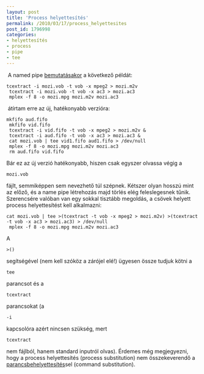 ```yaml
---
layout: post
title: 'Process helyettesítés'
permalink: /2010/03/17/process_helyettesites
post_id: 1796998
categories: 
- helyettesítés
- process
- pipe
- tee
---
```


 A named pipe 
[bemutatásakor](/2010/03/08/named_pipe) a következő példát: 
```
tcextract -i mozi.vob -t vob -x mpeg2 > mozi.m2v
 tcextract -i mozi.vob -t vob -x ac3 > mozi.ac3 
 mplex -f 8 -o mozi.mpg mozi.m2v mozi.ac3
``` 
 átírtam erre az új, hatékonyabb verzióra: 
```
mkfifo aud.fifo
 mkfifo vid.fifo
 tcextract -i vid.fifo -t vob -x mpeg2 > mozi.m2v &
 tcextract -i aud.fifo -t vob -x ac3 > mozi.ac3 &
 cat mozi.vob | tee vid1.fifo aud1.fifo > /dev/null
 mplex -f 8 -o mozi.mpg mozi.m2v mozi.ac3
 rm aud.fifo vid.fifo
``` 
Bár ez az új verzió hatékonyabb, hiszen csak egyszer olvassa végig a 
```
mozi.vob
```
 fájlt, semmiképpen sem nevezhető túl szépnek. Kétszer olyan hosszú mint az előző, és a name pipe létrehozás majd törlés elég feleslegesnek tűnik. 
Szerencsére valóban van egy sokkal tisztább megoldás, a csövek helyett process helyettesítést kell alkalmazni: 
```
cat mozi.vob | tee >(tcextract -t vob -x mpeg2 > mozi.m2v) >(tcextract -t vob -x ac3 > mozi.ac3) > /dev/null
 mplex -f 8 -o mozi.mpg mozi.m2v mozi.ac3
``` 
A 
```
>()
```
 segítségével (nem kell szóköz a zárójel elé!) ügyesen össze tudjuk kötni a 
```
tee
```
 parancsot és a 
```
tcextract
```
 parancsokat (a 
```
-i
```
 kapcsolóra azért nincsen szükség, mert 
```
tcextract
```
 nem fájlból, hanem standard inputról olvas). 
Érdemes még megjegyezni, hogy a process helyettesítés (process substitution) nem összekeverendő a 
[parancsbehelyettesítés](/2010/03/14/parancs_behelyettesites)sel (command substitution).